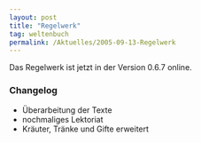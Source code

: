 ```yaml
---
layout: post
title: "Regelwerk"
tag: weltenbuch
permalink: /Aktuelles/2005-09-13-Regelwerk
---
```



Das Regelwerk ist jetzt in der Version 0.6.7 online.

### Changelog

  - Überarbeitung der Texte
  - nochmaliges Lektoriat
  - Kräuter, Tränke und Gifte erweitert

